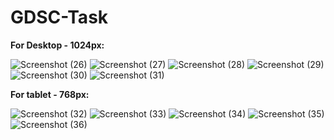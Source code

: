 # GDSC-Task

**For Desktop - 1024px:**

  ![Screenshot (26)](https://github.com/Palash1104/GDSC-Task/assets/101207359/ce0c371d-2807-469d-a381-0e7ed9bc0f1d)
  ![Screenshot (27)](https://github.com/Palash1104/GDSC-Task/assets/101207359/5b8ac1ef-3100-4142-9685-d350e4ce99cc)
  ![Screenshot (28)](https://github.com/Palash1104/GDSC-Task/assets/101207359/0fc8f105-bd68-441f-aec3-533a9695bba4)
  ![Screenshot (29)](https://github.com/Palash1104/GDSC-Task/assets/101207359/ab4aa414-3be4-40db-83d0-727400da8d1f)
  ![Screenshot (30)](https://github.com/Palash1104/GDSC-Task/assets/101207359/a2ec5899-347a-4c8d-b989-85c2f1a1d078)
  ![Screenshot (31)](https://github.com/Palash1104/GDSC-Task/assets/101207359/92e289aa-0e76-4bc4-a843-2db9c81a161c)

**For tablet - 768px:**

  ![Screenshot (32)](https://github.com/Palash1104/GDSC-Task/assets/101207359/a94cf083-c9cc-4879-a455-05cde040730e)
  ![Screenshot (33)](https://github.com/Palash1104/GDSC-Task/assets/101207359/06fef089-b43a-4253-bd6f-843ad718801a)
  ![Screenshot (34)](https://github.com/Palash1104/GDSC-Task/assets/101207359/2f1fb7b9-facf-47c6-88d7-3b10687f2b31)
  ![Screenshot (35)](https://github.com/Palash1104/GDSC-Task/assets/101207359/27c2d405-309b-4d11-a454-8ce8ec2dea28)
  ![Screenshot (36)](https://github.com/Palash1104/GDSC-Task/assets/101207359/d1366d37-6a08-4908-9ff0-edee75915134)


